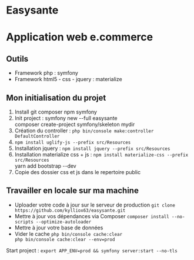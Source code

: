 # Easysante

<h1>Application web e.commerce</h1>

<h2>Outils</h2>
<ul>
  <li>Framework php : symfony</li>
  <li>Framework html5 - css - jquery : materialize</li>
 </ul>

<h2>Mon initialisation du projet</h2>
<ol>
<li>Install git composer npm symfony</li>
<li>Init project : symfony new --full easysante</li>
composer create-project symfony/skeleton mydir
<li>Création du controller : <code>php bin/console make:controller DefaultController</code></li>
<li><code>npm install uglify-js --prefix src/Resources</code></li>
<li>Installation jquery : <code>npm install jquery --prefix src/Resources</code></li>
<li>Installation materialize css + js : <code>npm install materialize-css --prefix src/Resources</code></li>
yarn add bootstrap --dev
<li>Copie des dossier css et js dans le repertoire public</li>
</ol>

<h2>Travailler en locale sur ma machine</h2>
<ul>
<li>Uploader votre code à jour sur le serveur de production <code>git clone https://github.com/kylliox63/easysante.git</code></li>
<li>Mettre à jour vos dépendances via Composer <code>composer install --no-scripts --optimize-autoloader</code></li>
<li>Mettre à jour votre base de données <code></code></li>
<li>Vider le cache <code>php bin/console cache:clear<br />php bin/console cache:clear --env=prod</code></li>
</ul>

<p>Start project : <code>export APP_ENV=prod && symfony server:start --no-tls</code></p>
